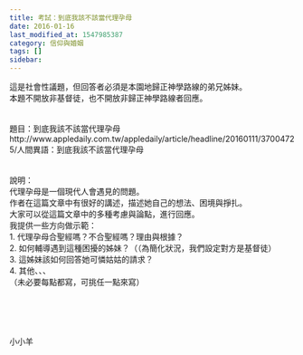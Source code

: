 ```yaml
---
title: 考試：到底我該不該當代理孕母
date: 2016-01-16
last_modified_at: 1547985387
category: 信仰與婚姻
tags: []
sidebar: 
---
```


<p>這是社會性議題，但回答者必須是本園地歸正神學路線的弟兄姊妹。<br/>本題不開放非基督徒，也不開放非歸正神學路線者回應。<br/><!--more--><br/><br/>題目：到底我該不該當代理孕母<br/>http://www.appledaily.com.tw/appledaily/article/headline/20160111/37004725/人間異語：到底我該不該當代理孕母<br/><br/><br/>說明：<br/>代理孕母是一個現代人會遇見的問題。<br/>作者在這篇文章中有很好的講述，描述她自己的想法、困境與掙扎。<br/>大家可以從這篇文章中的多種考慮與論點，進行回應。<br/>我提供一些方向做示範：<br/>1.	代理孕母合聖經嗎？不合聖經嗎？理由與根據？<br/>2.	如何輔導遇到這種困擾的姊妹？（（為簡化狀況，我們設定對方是基督徒）<br/>3.	這姊妹該如何回答她可憐姑姑的請求？<br/>4.	其他、、、<br/>（未必要每點都寫，可挑任一點來寫）<br/><br/><br/><br/><br/><br/>小小羊<br/><br/><br/><br/></p>